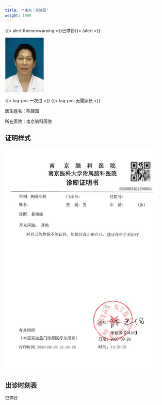 ```yaml
---
title: '*南京｜陈建国'
weight: 1000
---
```


{{< alert theme=warning >}}已停诊{{< /alert >}}

![doctor](doctor.jpg)

{{< tag-pos 一次过 >}} {{< tag-pos 无需家长 >}}

医生姓名：陈建国

所在医院：南京脑科医院

## 证明样式

![证明](proof.jpg)

## 出诊时刻表

已停诊

